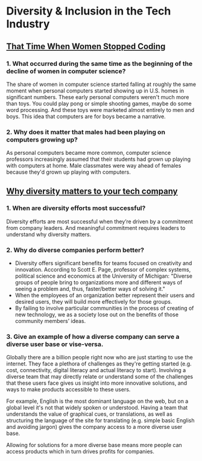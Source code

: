 # Diversity & Inclusion in the Tech Industry

## [That Time When Women Stopped Coding](https://www.npr.org/sections/money/2014/10/21/357629765/when-women-stopped-coding)

### 1. What occurred during the same time as the beginning of the decline of women in computer science?

  The share of women in computer science started falling at roughly the same moment when personal computers started showing up in U.S. homes in significant numbers. These early personal computers weren't much more than toys. You could play pong or simple shooting games, maybe do some word processing. And these toys were marketed almost entirely to men and boys. This idea that computers are for boys became a narrative.

### 2. Why does it matter that males had been playing on computers growing up?

  As personal computers became more common, computer science professors increasingly assumed that their students had grown up playing with computers at home. Male classmates were way ahead of females because they'd grown up playing with computers.

## [ Why diversity matters to your tech company](https://www.usatoday.com/story/tech/columnist/2015/07/21/why-diversity-matters-your-tech-company/30419871/)

### 1. When are diversity efforts most successful?

  Diversity efforts are most successful when they’re driven by a commitment from company leaders. And meaningful commitment requires leaders to understand why diversity matters.

### 2. Why do diverse companies perform better?

  - Diversity offers significant benefits for teams focused on creativity and innovation. According to Scott E. Page, professor of complex systems, political science and economics at the University of Michigan: "Diverse groups of people bring to organizations more and different ways of seeing a problem and, thus, faster/better ways of solving it."
  - When the employees of an organization better represent their  users and desired users, they will build more effectively for those groups.
  - By failing to involve particular communities in the process of creating of new technology, we as a society lose out on the benefits of those community members’ ideas. 

### 3. Give an example of how a diverse company can serve a diverse user base or vise-versa.

  Globally there are a billion people right now who are just starting to use the internet. They face a plethora of challenges as they're getting started (e.g. cost, connectivity, digital literacy and actual literacy to start). Involving a diverse team that may directly relate or understand some of the challenges that these users face gives us insight into more innovative solutions, and ways to make products accessible to these users. 
  
  For example, English is the most dominant language on the web, but on a global level it's not that widely spoken or understood. Having a team that understands the value of graphical cues, or translations, as well as structuring the language of the site for translating (e.g. simple basic English and avoiding jargon) gives the company access to a more diverse user base.

  Allowing for solutions for a more diverse base means more people can access products which in turn drives profits for companies. 